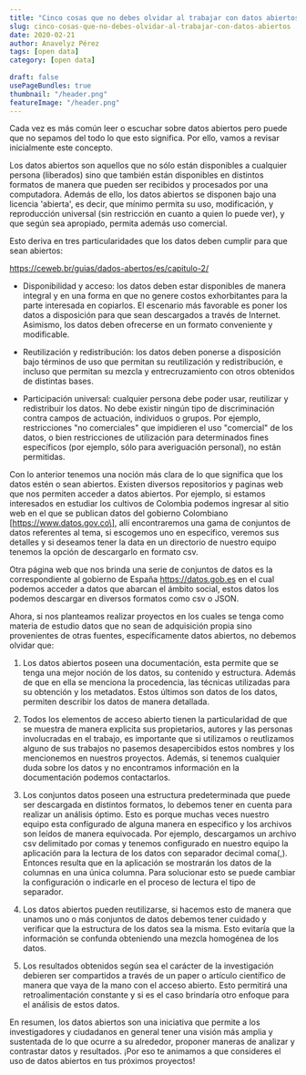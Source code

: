 ```yaml
---
title: "Cinco cosas que no debes olvidar al trabajar con datos abiertos"
slug: cinco-cosas-que-no-debes-olvidar-al-trabajar-con-datos-abiertos
date: 2020-02-21
author: Anavelyz Pérez
tags: [open data]
category: [open data]
 
draft: false
usePageBundles: true
thumbnail: "/header.png"
featureImage: "/header.png"
---
```



<!-- # Cinco cosas que no debes olvidar al trabajar con datos abiertos -->
<!-- **Por Anavelyz Pérez** -->



Cada vez es más común leer o escuchar sobre datos abiertos pero puede que no
sepamos del todo lo que esto significa. Por ello, vamos a revisar inicialmente
este concepto.

<!-- TEASER_END -->

Los datos abiertos son aquellos que no sólo están disponibles a cualquier persona (liberados) sino que
también están disponibles en distintos formatos de manera que pueden ser
recibidos y procesados por una computadora. Además de ello, los datos abiertos se disponen bajo una licencia
'abierta', es decir, que mínimo permita su uso, modificación, y reproducción
universal (sin restricción en cuanto a quien lo puede ver), y que según sea
apropiado, permita además uso comercial.

Esto deriva en tres particularidades que los datos deben cumplir para que sean
abiertos:

https://ceweb.br/guias/dados-abertos/es/capitulo-2/

- Disponibilidad y acceso: los datos deben estar disponibles de manera integral
  y en una forma en que no genere costos exhorbitantes para la parte interesada en
  copiarlos. El escenario más favorable es poner los datos a disposición para
  que sean descargados a través de Internet. Asimismo, los datos deben ofrecerse
  en un formato conveniente y modificable.

- Reutilización y redistribución: los datos deben ponerse a disposición bajo
  términos de uso que permitan su reutilización y redistribución, e incluso que
  permitan su mezcla y entrecruzamiento con otros obtenidos de distintas bases.

- Participación universal: cualquier persona debe poder usar, reutilizar y
  redistribuir los datos. No debe existir ningún tipo de discriminación contra
  campos de actuación, individuos o grupos. Por ejemplo, restricciones "no
  comerciales" que impidieren el uso "comercial" de los datos, o bien
  restricciones de utilización para determinados fines específicos (por ejemplo,
  sólo para averiguación personal), no están permitidas.

Con lo anterior tenemos una noción más clara de lo que significa que los datos
estén o sean abiertos. Existen diversos repositorios y paginas web que nos
permiten acceder a datos abiertos. Por ejemplo, si estamos interesados en
estudiar los cultivos de Colombia podemos ingresar al sitio web en el que se
publican datos del gobierno Colombiano \[https://www.datos.gov.co\], allí
encontraremos una gama de conjuntos de datos referentes al tema, si escogemos
uno en especifico, veremos sus detalles y si deseamos tener la data en un
directorio de nuestro equipo tenemos la opción de descargarlo en formato csv.

Otra página web que nos brinda una serie de conjuntos de datos es la
correspondiente al gobierno de España https://datos.gob.es en el cual podemos
acceder a datos que abarcan el ámbito social, estos datos los podemos descargar
en diversos formatos como csv o JSON.

Ahora, si nos planteamos realizar proyectos en los cuales se tenga como materia
de estudio datos que no sean de adquisición propia sino provenientes de otras
fuentes, específicamente datos abiertos, no debemos olvidar que:

1. Los datos abiertos poseen una documentación, esta permite que se tenga una
   mejor noción de los datos, su contenido y estructura. Además de que en ella
   se menciona la procedencia, las técnicas utilizadas para su obtención y los
   metadatos. Estos últimos son datos de los datos, permiten describir los datos
   de manera detallada.

1. Todos los elementos de acceso abierto tienen la particularidad de que se
   muestra de manera explicita sus propietarios, autores y las personas
   involucradas en el trabajo, es importante que si utilizamos o reutlizamos
   alguno de sus trabajos no pasemos desapercibidos estos nombres y los
   mencionemos en nuestros proyectos. Además, si tenemos cualquier duda sobre
   los datos y no encontramos información en la documentación podemos
   contactarlos.

1. Los conjuntos datos poseen una estructura predeterminada que puede ser
   descargada en distintos formatos, lo debemos tener en cuenta para realizar un
   análisis óptimo. Esto es porque muchas veces nuestro equipo esta configurado
   de alguna manera en especifico y los archivos son leídos de manera
   equivocada. Por ejemplo, descargamos un archivo csv delimitado por comas y
   tenemos configurado en nuestro equipo la aplicación para la lectura de los
   datos con separador decimal coma(,). Entonces resulta que en la aplicación se
   mostrarán los datos de la columnas en una única columna. Para solucionar esto
   se puede cambiar la configuración o indicarle en el proceso de lectura el
   tipo de separador.

1. Los datos abiertos pueden reutilizarse, si hacemos esto de manera que unamos
   uno o más conjuntos de datos debemos tener cuidado y verificar que la
   estructura de los datos sea la misma. Esto evitaría que la información se
   confunda obteniendo una mezcla homogénea de los datos.

1. Los resultados obtenidos según sea el carácter de la investigación debieren
   ser compartidos a través de un paper o artículo científico de manera que vaya
   de la mano con el acceso abierto. Esto permitirá una retroalimentación
   constante y si es el caso brindaría otro enfoque para el análisis de estos
   datos.

En resumen, los datos abiertos son una iniciativa que permite a los
investigadores y ciudadanos en general tener una visión más amplia y sustentada
de lo que ocurre a su alrededor, proponer maneras de analizar y contrastar datos
y resultados. ¡Por eso te animamos a que consideres el uso de datos abiertos en tus próximos proyectos!
